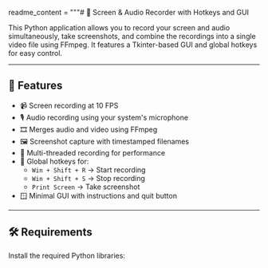 readme_content = """# 🎥 Screen & Audio Recorder with Hotkeys and GUI

This Python application allows you to record your screen and audio simultaneously, take screenshots, and combine the recordings into a single video file using FFmpeg. It features a Tkinter-based GUI and global hotkeys for easy control.

---

## 🚀 Features

- 📹 Screen recording at 10 FPS  
- 🎙️ Audio recording using your system's microphone  
- 🎞️ Merges audio and video using FFmpeg  
- 🖼️ Screenshot capture with timestamped filenames  
- 🧵 Multi-threaded recording for performance  
- 🧩 Global hotkeys for:  
  - `Win + Shift + R` → Start recording  
  - `Win + Shift + S` → Stop recording  
  - `Print Screen` → Take screenshot  
- 🪟 Minimal GUI with instructions and quit button

---

## 🛠️ Requirements

Install the required Python libraries:


